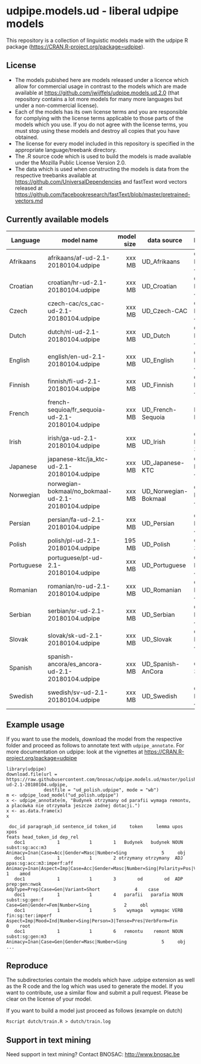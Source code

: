 # udpipe.models.ud - liberal udpipe models

This repository is a collection of linguistic models made with the udpipe R package (https://CRAN.R-project.org/package=udpipe). 

## License

- The models pubished here are models released under a licence which allow for commercial usage in contrast to the models which are made available at https://github.com/jwijffels/udpipe.models.ud.2.0 (that repository contains a lot more models for many more languages but under a non-commercial license).
- Each of the models has its own license terms and you are responsible for complying with the license terms applicable to those parts of the models which you use. If you do not agree with the license terms, you must stop using these models and destroy all copies that you have obtained.
- The license for every model included in this repository is specified in the appropriate language/treebank directory. 
- The .R source code which is used to build the models is made available under the Mozilla Public License Version 2.0.
- The data which is used when constructing the models is data from the respective treebanks available at https://github.com/UniversalDependencies and fastText word vectors released at https://github.com/facebookresearch/fastText/blob/master/pretrained-vectors.md

## Currently available models

| Language        | model name                                          | model size  | data source          | license      |
| ----------------|-----------------------------------------------------| -----------:|----------------------|--------------|
| Afrikaans       | afrikaans/af-ud-2.1-20180104.udpipe                 | xxx MB      | UD_Afrikaans         | CC BY-SA 4.0 |
| Croatian        | croatian/hr-ud-2.1-20180104.udpipe                  | xxx MB      | UD_Croatian          | CC BY-SA 4.0 |
| Czech           | czech-cac/cs_cac-ud-2.1-20180104.udpipe             | xxx MB      | UD_Czech-CAC         | CC BY-SA 4.0 |
| Dutch           | dutch/nl-ud-2.1-20180104.udpipe                     | xxx MB      | UD_Dutch             | CC BY-SA 4.0 |
| English         | english/en-ud-2.1-20180104.udpipe                   | xxx MB      | UD_English           | CC BY-SA 4.0 |
| Finnish         | finnish/fi-ud-2.1-20180104.udpipe                   | xxx MB      | UD_Finnish           | CC BY-SA 4.0 |
| French          | french-sequioa/fr_sequoia-ud-2.1-20180104.udpipe    | xxx MB      | UD_French-Sequoia    | LGPL-LR      |
| Irish           | irish/ga-ud-2.1-20180104.udpipe                     | xxx MB      | UD_Irish             | CC BY-SA 3.0 |
| Japanese        | japanese-ktc/ja_ktc-ud-2.1-20180104.udpipe          | xxx MB      | UD_Japanese-KTC      | CC BY-SA 4.0 |
| Norwegian       | norwegian-bokmaal/no_bokmaal-ud-2.1-20180104.udpipe | xxx MB      | UD_Norwegian-Bokmaal | CC BY-SA 4.0 |
| Persian         | persian/fa-ud-2.1-20180104.udpipe                   | xxx MB      | UD_Persian           | CC BY-SA 4.0 |
| Polish          | polish/pl-ud-2.1-20180104.udpipe                    | 195 MB      | UD_Polish            | GPL-3.0      |
| Portuguese      | portuguese/pt-ud-2.1-20180104.udpipe                | xxx MB      | UD_Portuguese        | CC BY-SA 4.0 |
| Romanian        | romanian/ro-ud-2.1-20180104.udpipe                  | xxx MB      | UD_Romanian          | CC BY-SA 4.0 |
| Serbian         | serbian/sr-ud-2.1-20180104.udpipe                   | xxx MB      | UD_Serbian           | CC BY-SA 4.0 |
| Slovak          | slovak/sk-ud-2.1-20180104.udpipe                    | xxx MB      | UD_Slovak            | CC BY-SA 4.0 |
| Spanish         | spanish-ancora/es_ancora-ud-2.1-20180104.udpipe     | xxx MB      | UD_Spanish-AnCora    | GPL-3.0      |
| Swedish         | swedish/sv-ud-2.1-20180104.udpipe                   | xxx MB      | UD_Swedish           | CC BY-SA 4.0 |


## Example usage

If you want to use the models, download the model from the respective folder and proceed as follows to annotate text with `udpipe_annotate`.
For more documentation on udpipe: look at the vignettes at https://CRAN.R-project.org/package=udpipe

```
library(udpipe)
download.file(url = https://raw.githubusercontent.com/bnosac/udpipe.models.ud/master/polish/pl-ud-2.1-20180104.udpipe, 
              destfile = "ud_polish.udpipe", mode = "wb")
m <- udpipe_load_model("ud_polish.udpipe")
x <- udpipe_annotate(m, "Budynek otrzymany od parafii wymaga remontu, a placówka nie otrzymała jeszcze żadnej dotacji.")
x <- as.data.frame(x)
x

 doc_id paragraph_id sentence_id token_id     token     lemma upos                      xpos                                                                                          feats head_token_id dep_rel
   doc1            1           1        1   Budynek   budynek NOUN           subst:sg:acc:m3                                                  Animacy=Inan|Case=Acc|Gender=Masc|Number=Sing             5     obj
   doc1            1           1        2 otrzymany otrzymany  ADJ ppas:sg:acc:m3:imperf:aff Animacy=Inan|Aspect=Imp|Case=Acc|Gender=Masc|Number=Sing|Polarity=Pos|VerbForm=Part|Voice=Pass             1    amod
   doc1            1           1        3        od        od  ADP             prep:gen:nwok                                                            AdpType=Prep|Case=Gen|Variant=Short             4    case
   doc1            1           1        4   parafii   parafia NOUN            subst:sg:gen:f                                                                Case=Gen|Gender=Fem|Number=Sing             2     obl
   doc1            1           1        5    wymaga   wymagac VERB         fin:sg:ter:imperf                               Aspect=Imp|Mood=Ind|Number=Sing|Person=3|Tense=Pres|VerbForm=Fin             0    root
   doc1            1           1        6   remontu    remont NOUN           subst:sg:gen:m3                                                  Animacy=Inan|Case=Gen|Gender=Masc|Number=Sing             5     obj
...
```

## Reproduce

The subdirectories contain the models which have .udpipe extension as well as the R code and the log which was used to generate the model.
If you want to contribute, use a similar flow and submit a pull request. Please be clear on the license of your model.

If you want to build a model just proceed as follows (example on dutch)

```
Rscript dutch/train.R > dutch/train.log
```

## Support in text mining

Need support in text mining?
Contact BNOSAC: http://www.bnosac.be

